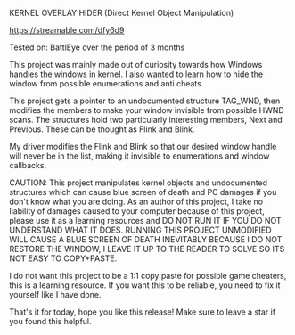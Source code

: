 KERNEL OVERLAY HIDER (Direct Kernel Object Manipulation)

https://streamable.com/dfy6d9

Tested on: BattlEye over the period of 3 months

This project was mainly made out of curiosity towards how Windows handles the windows in kernel.
I also wanted to learn how to hide the window from possible enumerations and anti cheats.

This project gets a pointer to an undocumented structure TAG_WND, then modifies the members to make your window invisible from possible HWND scans.
The structures hold two particularly interesting members, Next and Previous. These can be thought as Flink and Blink.

My driver modifies the Flink and Blink so that our desired window handle will never be in the list, making it invisible to enumerations and window callbacks.

CAUTION:
This project manipulates kernel objects and undocumented structures which can cause blue screen of death and PC damages if you don't know what you are doing.
As an author of this project, I take no liability of damages caused to your computer because of this project, please use it as a learning resources and DO NOT RUN IT IF YOU DO NOT UNDERSTAND WHAT IT DOES.
RUNNING THIS PROJECT UNMODIFIED WILL CAUSE A BLUE SCREEN OF DEATH INEVITABLY BECAUSE I DO NOT RESTORE THE WINDOW, I LEAVE IT UP TO THE READER TO SOLVE SO ITS NOT EASY TO COPY+PASTE.

I do not want this project to be a 1:1 copy paste for possible game cheaters, this is a learning resource. If you want this to be reliable, you need to fix it yourself like I have done.

That's it for today, hope you like this release! Make sure to leave a star if you found this helpful.
